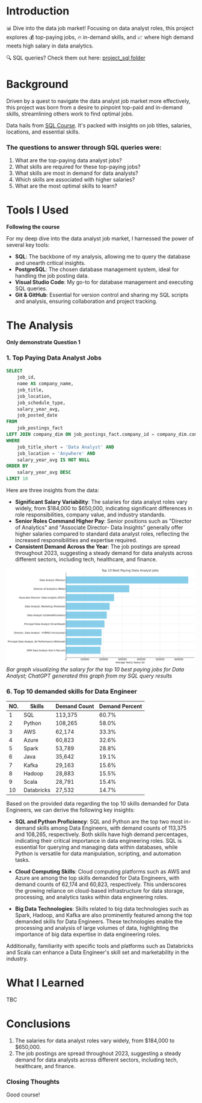 # Introduction
📊 Dive into the data job market! Focusing on data analyst roles, this project explores 💰 top-paying jobs, 🔥 in-demand skills, and 📈 where high demand meets high salary in data analytics.

🔍 SQL queries? Check them out here: [project_sql folder](/project_sql/)

# Background
Driven by a quest to navigate the data analyst job market more effectively, this project was born from a desire to pinpoint top-paid and in-demand skills, streamlining others work to find optimal jobs.

Data hails from [SQL Course](https://lukebarousse.com/sql). It's packed with insights on job titles, salaries, locations, and essential skills.

### The questions to answer through SQL queries were:
1. What are the top-paying data analyst jobs?
2. What skills are required for these top-paying jobs?
3. What skills are most in demand for data analysts?
4. Which skills are associated with higher salaries?
5. What are the most optimal skills to learn?

# Tools I Used
**Following the course**

For my deep dive into the data analyst job market, I harnessed the power of several key tools:

- **SQL**: The backbone of my analysis, allowing me to query the database and unearth critical insights.
- **PostgreSQL**: The chosen database management system, ideal for handling the job posting data.
- **Visual Studio Code**: My go-to for database management and executing SQL queries.
- **Git & GitHub**: Essential for version control and sharing my SQL scripts and analysis, ensuring collaboration and project tracking.

# The Analysis
**Only demonstrate Question 1**
### 1. Top Paying Data Analyst Jobs

```sql
SELECT
    job_id,
    name AS company_name,
    job_title,
    job_location,
    job_schedule_type,
    salary_year_avg,
    job_posted_date    
FROM
    job_postings_fact
LEFT JOIN company_dim ON job_postings_fact.company_id = company_dim.company_id
WHERE
    job_title_short = 'Data Analyst' AND
    job_location = 'Anywhere' AND
    salary_year_avg IS NOT NULL
ORDER BY
    salary_year_avg DESC
LIMIT 10
```
Here are three insights from the data:

- **Significant Salary Variability**:
The salaries for data analyst roles vary widely, from $184,000 to $650,000, indicating significant differences in role responsibilities, company value, and industry standards.
- **Senior Roles Command Higher Pay**:
Senior positions such as "Director of Analytics" and "Associate Director- Data Insights" generally offer higher salaries compared to standard data analyst roles, reflecting the increased responsibilities and expertise required.
- **Consistent Demand Across the Year**:
The job postings are spread throughout 2023, suggesting a steady demand for data analysts across different sectors, including tech, healthcare, and finance.

![Top Paying Jobs](assets/query1_bar.png)
*Bar graph visualizing the salary for the top 10 best paying jobs for Data Analyst; ChatGPT generated this graph from my SQL query results*


### 6. Top 10 demanded skills for Data Engineer

| NO. | Skills       | Demand Count | Demand Percent |
|-----|--------------|--------------|----------------|
| 1   | SQL          | 113,375      | 60.7%          |
| 2   | Python       | 108,265      | 58.0%          |
| 3   | AWS          | 62,174       | 33.3%          |
| 4   | Azure        | 60,823       | 32.6%          |
| 5   | Spark        | 53,789       | 28.8%          |
| 6   | Java         | 35,642       | 19.1%          |
| 7   | Kafka        | 29,163       | 15.6%          |
| 8   | Hadoop       | 28,883       | 15.5%          |
| 9   | Scala        | 28,791       | 15.4%          |
| 10  | Databricks   | 27,532       | 14.7%          |

Based on the provided data regarding the top 10 skills demanded for Data Engineers, we can derive the following key insights:

- **SQL and Python Proficiency**: 
SQL and Python are the top two most in-demand skills among Data Engineers, with demand counts of 113,375 and 108,265, respectively. Both skills have high demand percentages, indicating their critical importance in data engineering roles. SQL is essential for querying and managing data within databases, while Python is versatile for data manipulation, scripting, and automation tasks.

- **Cloud Computing Skills**: 
Cloud computing platforms such as AWS and Azure are among the top skills demanded for Data Engineers, with demand counts of 62,174 and 60,823, respectively. This underscores the growing reliance on cloud-based infrastructure for data storage, processing, and analytics tasks within data engineering roles.

- **Big Data Technologies**: 
Skills related to big data technologies such as Spark, Hadoop, and Kafka are also prominently featured among the top demanded skills for Data Engineers. These technologies enable the processing and analysis of large volumes of data, highlighting the importance of big data expertise in data engineering roles.

Additionally, familiarity with specific tools and platforms such as Databricks and Scala can enhance a Data Engineer's skill set and marketability in the industry.

# What I Learned
TBC

# Conclusions
1. The salaries for data analyst roles vary widely, from $184,000 to $650,000.
2. The job postings are spread throughout 2023, suggesting a steady demand for data analysts across different sectors, including tech, healthcare, and finance.

### Closing Thoughts
Good course!